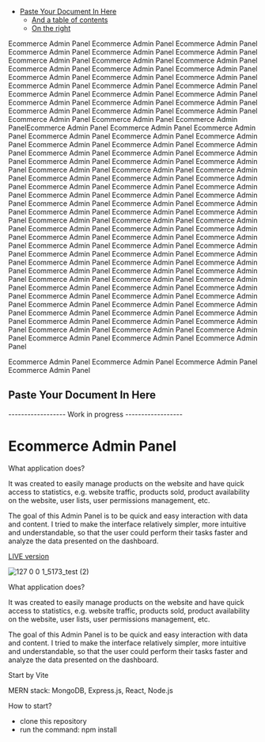 - [Paste Your Document In Here](#paste-your-document-in-here)
  * [And a table of contents](#and-a-table-of-contents)
  * [On the right](#on-the-right)

Ecommerce Admin Panel
Ecommerce Admin Panel
Ecommerce Admin Panel
Ecommerce Admin Panel
Ecommerce Admin Panel
Ecommerce Admin Panel
Ecommerce Admin Panel
Ecommerce Admin Panel
Ecommerce Admin Panel
Ecommerce Admin Panel
Ecommerce Admin Panel
Ecommerce Admin Panel
Ecommerce Admin Panel
Ecommerce Admin Panel
Ecommerce Admin Panel
Ecommerce Admin Panel
Ecommerce Admin Panel
Ecommerce Admin Panel
Ecommerce Admin Panel
Ecommerce Admin Panel
Ecommerce Admin Panel
Ecommerce Admin Panel
Ecommerce Admin Panel
Ecommerce Admin Panel
Ecommerce Admin Panel
Ecommerce Admin Panel
Ecommerce Admin Panel
Ecommerce Admin Panel
Ecommerce Admin Panel
Ecommerce Admin PanelEcommerce Admin Panel
Ecommerce Admin Panel
Ecommerce Admin Panel
Ecommerce Admin Panel
Ecommerce Admin Panel
Ecommerce Admin Panel
Ecommerce Admin Panel
Ecommerce Admin Panel
Ecommerce Admin Panel
Ecommerce Admin Panel
Ecommerce Admin Panel
Ecommerce Admin Panel
Ecommerce Admin Panel
Ecommerce Admin Panel
Ecommerce Admin Panel
Ecommerce Admin Panel
Ecommerce Admin Panel
Ecommerce Admin Panel
Ecommerce Admin Panel
Ecommerce Admin Panel
Ecommerce Admin Panel
Ecommerce Admin Panel
Ecommerce Admin Panel
Ecommerce Admin Panel
Ecommerce Admin Panel
Ecommerce Admin Panel
Ecommerce Admin Panel
Ecommerce Admin Panel
Ecommerce Admin Panel
Ecommerce Admin Panel
Ecommerce Admin Panel
Ecommerce Admin Panel
Ecommerce Admin Panel
Ecommerce Admin Panel
Ecommerce Admin Panel
Ecommerce Admin Panel
Ecommerce Admin Panel
Ecommerce Admin Panel
Ecommerce Admin Panel
Ecommerce Admin Panel
Ecommerce Admin Panel
Ecommerce Admin Panel
Ecommerce Admin Panel
Ecommerce Admin Panel
Ecommerce Admin Panel
Ecommerce Admin Panel
Ecommerce Admin Panel
Ecommerce Admin Panel
Ecommerce Admin Panel
Ecommerce Admin Panel
Ecommerce Admin Panel
Ecommerce Admin Panel
Ecommerce Admin Panel
Ecommerce Admin Panel
Ecommerce Admin Panel
Ecommerce Admin Panel
Ecommerce Admin Panel
Ecommerce Admin Panel
Ecommerce Admin Panel
Ecommerce Admin Panel
Ecommerce Admin Panel
Ecommerce Admin Panel
Ecommerce Admin Panel
Ecommerce Admin Panel
Ecommerce Admin Panel
Ecommerce Admin Panel
Ecommerce Admin Panel
Ecommerce Admin Panel
Ecommerce Admin Panel
Ecommerce Admin Panel
Ecommerce Admin Panel
Ecommerce Admin Panel
Ecommerce Admin Panel
Ecommerce Admin Panel
Ecommerce Admin Panel
Ecommerce Admin Panel
Ecommerce Admin Panel
Ecommerce Admin Panel

Ecommerce Admin Panel
Ecommerce Admin Panel
Ecommerce Admin Panel
Ecommerce Admin Panel


## Paste Your Document In Here
------------------ Work in progress ------------------

# Ecommerce Admin Panel

What application does?

It was created to easily manage products on the website and have quick access to statistics, e.g. website traffic, products sold, product availability on the website, user lists, user permissions management, etc.

The goal of this Admin Panel is to be quick and easy interaction with data and content. I tried to make the interface relatively simpler, more intuitive and understandable, so that the user could perform their tasks faster and analyze the data presented on the dashboard.

<a href="https://adminpanelfrontend.onrender.com">LIVE version</a>

![127 0 0 1_5173_test (2)](https://github.com/Kkinod/AdminPanel/assets/100312386/debcfbfe-e292-445b-aa95-0f6d648895eb)


What application does?

It was created to easily manage products on the website and have quick access to statistics, e.g. website traffic, products sold, product availability on the website, user lists, user permissions management, etc.

The goal of this Admin Panel is to be quick and easy interaction with data and content.
I tried to make the interface relatively simpler, more intuitive and understandable, so that the user could perform their tasks faster and analyze the data presented on the dashboard.

Start by Vite

MERN stack: MongoDB, Express.js, React, Node.js


How to start?
- clone this repository
- run the command: npm install
